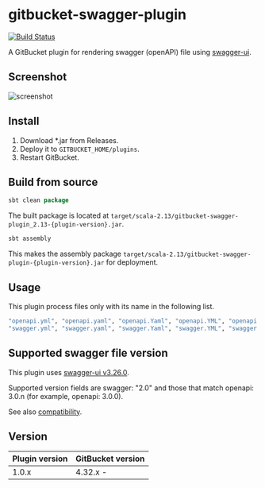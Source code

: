# gitbucket-swagger-plugin

[![Build Status](https://travis-ci.org/onukura/gitbcket-swagger-plugin.svg?branch=master)](https://travis-ci.org/onukura/gitbcket-swagger-plugin)

A GitBucket plugin for rendering swagger (openAPI) file using [swagger-ui](https://github.com/swagger-api/swagger-ui).

## Screenshot

![screenshot](https://github.com/onukura/gitbcket-swagger-plugin/blob/assets/screenshot.png?raw=true)

## Install

1. Download *.jar from Releases.
2. Deploy it to `GITBUCKET_HOME/plugins`.
3. Restart GitBucket.

## Build from source

```sbt
sbt clean package
```

The built package is located at
`target/scala-2.13/gitbucket-swagger-plugin_2.13-{plugin-version}.jar`.

```sbt
sbt assembly
```

This makes the assembly package
`target/scala-2.13/gitbucket-swagger-plugin-{plugin-version}.jar`
for deployment.


## Usage

This plugin process files only with its name in the following list.

```bash
"openapi.yml", "openapi.yaml", "openapi.Yaml", "openapi.YML", "openapi.json", "openapi.JSON",
"swagger.yml", "swagger.yaml", "swagger.Yaml", "swagger.YML", "swagger.json", "swagger.JSON"
```

## Supported swagger file version

This plugin uses [swagger-ui v3.26.0](https://github.com/swagger-api/swagger-ui/releases/tag/v3.26.0).

Supported version fields are swagger: "2.0" and those that match openapi: 3.0.n (for example, openapi: 3.0.0).

See also [compatibility](https://github.com/swagger-api/swagger-ui#compatibility).

## Version

Plugin version|GitBucket version
:---|:---
1.0.x |4.32.x -
